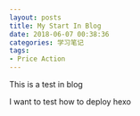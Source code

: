 ```yaml
---
layout: posts
title: My Start In Blog
date: 2018-06-07 00:38:36
categories: 学习笔记
tags: 
- Price Action
---
```


This is a test in blog

I want to test how to deploy hexo